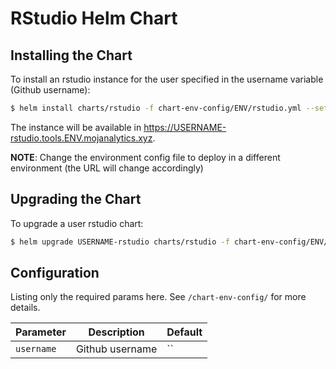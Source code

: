 # RStudio Helm Chart


## Installing the Chart

To install an rstudio instance for the user specified in the username variable (Github username):

```bash
$ helm install charts/rstudio -f chart-env-config/ENV/rstudio.yml --set username=USERNAME --namespace user-USERNAME --name=USERNAME-rstudio
```

The instance will be available in <https://USERNAME-rstudio.tools.ENV.mojanalytics.xyz>.

**NOTE**: Change the environment config file to deploy in a different environment
          (the URL will change accordingly)


## Upgrading the Chart

To upgrade a user rstudio chart:
```bash
$ helm upgrade USERNAME-rstudio charts/rstudio -f chart-env-config/ENV/rstudio.yml --set username=USERNAME
```


## Configuration

Listing only the required params here. See `/chart-env-config/` for more
details.

| Parameter  | Description     | Default |
| ---------- | --------------- | ------- |
| `username` | Github username | ``      |
